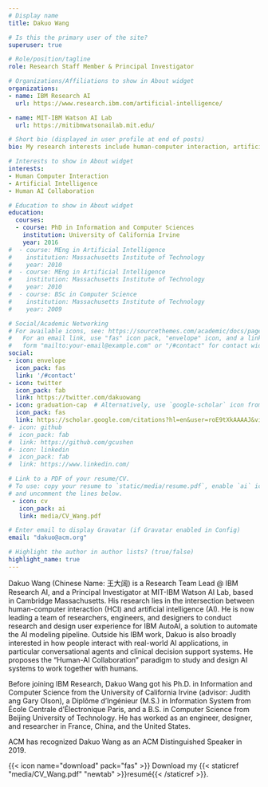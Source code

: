```yaml
---
# Display name
title: Dakuo Wang

# Is this the primary user of the site?
superuser: true

# Role/position/tagline
role: Research Staff Member & Principal Investigator

# Organizations/Affiliations to show in About widget
organizations:
- name: IBM Research AI
  url: https://www.research.ibm.com/artificial-intelligence/

- name: MIT-IBM Watson AI Lab
  url: https://mitibmwatsonailab.mit.edu/

# Short bio (displayed in user profile at end of posts)
bio: My research interests include human-computer interaction, artificial intelligence, and human-AI collaboration.

# Interests to show in About widget
interests:
- Human Computer Interaction
- Artificial Intelligence
- Human AI Collaboration

# Education to show in About widget
education:
  courses:
  - course: PhD in Information and Computer Sciences
    institution: University of California Irvine
    year: 2016
#  - course: MEng in Artificial Intelligence
#    institution: Massachusetts Institute of Technology
#    year: 2010
#  - course: MEng in Artificial Intelligence
#    institution: Massachusetts Institute of Technology
#    year: 2010
#  - course: BSc in Computer Science
#    institution: Massachusetts Institute of Technology
#    year: 2009

# Social/Academic Networking
# For available icons, see: https://sourcethemes.com/academic/docs/page-builder/#icons
#   For an email link, use "fas" icon pack, "envelope" icon, and a link in the
#   form "mailto:your-email@example.com" or "/#contact" for contact widget.
social:
- icon: envelope
  icon_pack: fas
  link: '/#contact'
- icon: twitter
  icon_pack: fab
  link: https://twitter.com/dakuowang
- icon: graduation-cap  # Alternatively, use `google-scholar` icon from `ai` icon pack
  icon_pack: fas
  link: https://scholar.google.com/citations?hl=en&user=roE9tXkAAAAJ&view_op=list_works&sortby=pubdate
#- icon: github
#  icon_pack: fab
#  link: https://github.com/gcushen
#- icon: linkedin
#  icon_pack: fab
#  link: https://www.linkedin.com/

# Link to a PDF of your resume/CV.
# To use: copy your resume to `static/media/resume.pdf`, enable `ai` icons in `params.toml`, 
# and uncomment the lines below.
 - icon: cv
   icon_pack: ai
   link: media/CV_Wang.pdf

# Enter email to display Gravatar (if Gravatar enabled in Config)
email: "dakuo@acm.org"

# Highlight the author in author lists? (true/false)
highlight_name: true
---
```


Dakuo Wang (Chinese Name: 王大阔) is a Research Team Lead @ IBM Research AI, and a Principal Investigator at MIT-IBM Watson AI Lab, based in Cambridge Massachusetts. His research lies in the intersection between human-computer interaction (HCI) and artificial intelligence (AI). He is now leading a team of researchers, engineers, and designers to conduct research and design user experience for IBM AutoAI, a solution to automate the AI modeling pipeline. Outside his IBM work, Dakuo is also broadly interested in how people interact with real-world AI applications, in particular conversational agents and clinical decision support systems. He proposes the “Human-AI Collaboration” paradigm to study and design AI systems to work together with humans.

Before joining IBM Research, Dakuo Wang got his Ph.D. in Information and Computer Science from the University of California Irvine (advisor: Judith ang Gary Olson), a Diplôme d’Ingénieur (M.S.) in Information System from École Centrale d’Électronique Paris, and a B.S. in Computer Science from Beijing University of Technology. He has worked as an engineer, designer, and researcher in France, China, and the United States.

ACM has recognized Dakuo Wang as an ACM Distinguished Speaker in 2019.

{{< icon name="download" pack="fas" >}} Download my {{< staticref "media/CV_Wang.pdf" "newtab" >}}resumé{{< /staticref >}}.
